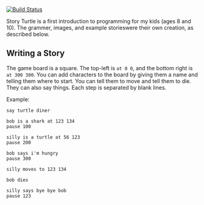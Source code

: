 [![Build Status](https://secure.travis-ci.org/kevinbeaty/storyturtle.png)](http://travis-ci.org/kevinbeaty/storyturtle)

Story Turtle is a first introduction to programming for
my kids (ages 8 and 10).  The grammer, images, and example
storieswere their own creation, as described below.


## Writing a Story

The game board is a square. The top-left is `at 0 0`, and the bottom 
right is `at 300 300`.  You can add characters to the board by giving
them a name and telling them where to start. You can tell them to move
and tell them to die.  They can also say things. Each step is separated
by blank lines.

Example:

    say turtle diner

    bob is a shark at 123 134
    pause 100
     
    silly is a turtle at 56 123
    pause 200

    bob says i'm hungry 
    pause 300

    silly moves to 123 134

    bob dies

    silly says bye bye bob
    pause 123

